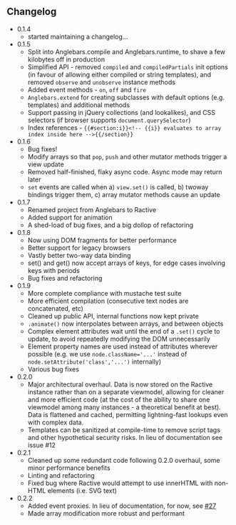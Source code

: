 Changelog
---------

* 0.1.4
	* started maintaining a changelog...
* 0.1.5
	* Split into Anglebars.compile and Anglebars.runtime, to shave a few kilobytes off in production
	* Simplified API - removed `compiled` and `compiledPartials` init options (in favour of allowing either compiled or string templates), and removed `observe` and `unobserve` instance methods
	* Added event methods - `on`, `off` and `fire`
	* `Anglebars.extend` for creating subclasses with default options (e.g. templates) and additional methods
	* Support passing in jQuery collections (and lookalikes), and CSS selectors (if browser supports `document.querySelector`)
	* Index references - `{{#section:i}}<!-- {{i}} evaluates to array index inside here -->{{/section}}`
* 0.1.6
	* Bug fixes!
	* Modify arrays so that `pop`, `push` and other mutator methods trigger a view update
	* Removed half-finished, flaky async code. Async mode may return later
	* `set` events are called when a) `view.set()` is called, b) twoway bindings trigger them, c) array mutator methods cause an update
* 0.1.7
	* Renamed project from Anglebars to Ractive
	* Added support for animation
	* A shed-load of bug fixes, and a big dollop of refactoring
* 0.1.8
	* Now using DOM fragments for better performance
	* Better support for legacy browsers
	* Vastly better two-way data binding
	* set() and get() now accept arrays of keys, for edge cases involving keys with periods
	* Bug fixes and refactoring
* 0.1.9
	* More complete compliance with mustache test suite
	* More efficient compilation (consecutive text nodes are concatenated, etc)
	* Cleaned up public API, internal functions now kept private
	* `.animate()` now interpolates between arrays, and between objects
	* Complex element attributes wait until the end of a `.set()` cycle to update, to avoid repeatedly modifying the DOM unnecessarily
	* Element property names are used instead of attributes wherever possible (e.g. we use `node.className='...'` instead of `node.setAttribute('class','...')` internally)
	* Various bug fixes
* 0.2.0
	* Major architectural overhaul. Data is now stored on the Ractive instance rather than on a separate viewmodel, allowing for cleaner and more efficient code (at the cost of the ability to share one viewmodel among many instances - a theoretical benefit at best). Data is flattened and cached, permitting lightning-fast lookups even with complex data.
	* Templates can be sanitized at compile-time to remove script tags and other hypothetical security risks. In lieu of documentation see issue #12
* 0.2.1
	* Cleaned up some redundant code following 0.2.0 overhaul, some minor performance benefits
	* Linting and refactoring
	* Fixed bug where Ractive would attempt to use innerHTML with non-HTML elements (i.e. SVG text)
* 0.2.2
	* Added event proxies. In lieu of documentation, for now, see [#27](https://github.com/Rich-Harris/Ractive/issues/27)
	* Made array modification more robust and performant